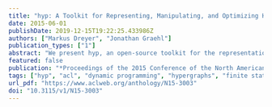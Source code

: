 ```yaml
---
title: "hyp: A Toolkit for Representing, Manipulating, and Optimizing Hypergraphs"
date: 2015-06-01
publishDate: 2019-12-15T19:22:25.433986Z
authors: ["Markus Dreyer", "Jonathan Graehl"]
publication_types: ["1"]
abstract: "We present hyp, an open-source toolkit for the representation, manipulation, and optimization of weighted directed hypergraphs. hyp provides compose, project, invert functionality, k-best path algorithms, the inside and outside algorithms, and more. Finite-state machines are modeled as a special case of directed hypergraphs. hyp consists of a C++ API, as well as a command line tool, and is available for download at github.com/sdl-research/hyp."
featured: false
publication: "*Proceedings of the 2015 Conference of the North American Chapter of the Association for Computational Linguistics (ACL): Demonstrations*"
tags: ["hyp", "acl", "dynamic programming", "hypergraphs", "finite state"]
url_pdf: "https://www.aclweb.org/anthology/N15-3003"
doi: "10.3115/v1/N15-3003"
---
```


